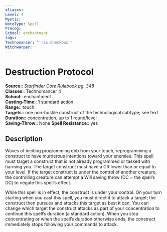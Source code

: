 ```yaml
---
aliases: 
Level: 4
Mystic: 
NoteType: Spell
Precog: 
School: enchantment 
tags: 
Technomancer: "`ris:Checkbox`"
Witchwarper: 
---
```


# Destruction Protocol

**Source**:: _Starfinder Core Rulebook pg. 348_  
**Classes**:: Technomancer 4  
**School**:: enchantment  
**Casting-Time**:: 1 standard action  
**Range**:: touch  
**Targets**:: one non-hostile construct of the technological subtype; see text  
**Duration**:: concentration, up to 1 round/level  
**Saving-Throw**:: None
**Spell Resistance**:: yes

## Description

Waves of inciting programming ebb from your touch, reprogramming a construct to have murderous intentions toward your enemies. This spell must target a construct that is not already programmed or tasked with harming you. The target construct must have a CR lower than or equal to your level. If the target construct is under the control of another creature, the controlling creature can attempt a Will saving throw (DC = the spell’s DC) to negate this spell’s effect.

While this spell is in effect, the construct is under your control. On your turn starting when you cast this spell, you must direct it to attack a target; the construct then pursues and attacks this target as best it can. You can change which target the construct attacks as part of your concentration to continue this spell’s duration (a standard action). When you stop concentrating or when the spell’s duration otherwise ends, the construct immediately stops following your commands to attack.
